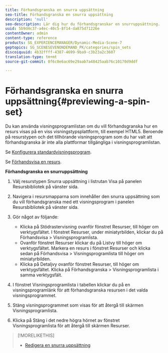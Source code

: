 ```yaml
---
title: Förhandsgranska en snurra uppsättning
seo-title: Förhandsgranska en snurra uppsättning
description: 'null'
seo-description: Lär dig hur du förhandsgranskar en snurruppsättning.
uuid: 5b9d4c37-a4ec-40c5-8f14-da875d71226e
contentOwner: admin
content-type: reference
products: SG_EXPERIENCEMANAGER/Dynamic-Media-Scene-7
geptopics: SG_SCENESEVENONDEMAND_PK/categories/spin_sets
discoiquuid: 4b32ffff-4387-4699-9ba9-c3b23a2c3607
translation-type: tm+mt
source-git-commit: 0f6c8e6ac69e29aab7a48425aab76c10170d9ddf

---
```



# Förhandsgranska en snurra uppsättning{#previewing-a-spin-set}

Du kan använda visningsprogramlistan om du vill förhandsgranska hur en resurs visas på en viss visningstypsplattform, till exempel HTML5. Beroende på resurstypen och det tillhörande visningsprogram som du har valt att förhandsgranska är inte alla plattformar tillgängliga i visningsprogramlistan.

Se [Konfigurera standardvisningsprogram](application-setup.md#configuring_default_viewers).

Se [Förhandsvisa en resurs](previewing-asset.md#previewing_an_asset).

**Förhandsgranska en snurruppsättning**

1. Välj resurstypen Snurra uppsättning i listrutan Visa på panelen Resursbibliotek på vänster sida.
1. Navigera i resursmapparna som innehåller den snurra uppsättning som du vill förhandsgranska med ett visningsprogram i panelen Resursbibliotek på vänster sida.
1. Gör något av följande:

   * Klicka på Stödrastervisning ovanför fönstret Resurser, till höger om verktygsfältet. I fönstret Resurser, under miniatyrbilden, klickar du på Förhandsvisa > Visningsprogramlista.
   * Ovanför fönstret Resurser klickar du på Listvy till höger om verktygsfältet. Markera en resurs i fönstret Resurser och klicka sedan på Förhandsvisa > Visningsprogramlista till höger om miniatyrbilden.
   * Klicka på Detaljvy ovanför fönstret Resurser, till höger om verktygsfältet. Klicka på Förhandsgranska > Visningsprogramlista i samma verktygsfält.

1. I fönstret Visningsprogramlista i tabellen klickar du på en visningsprogramlänk för att förhandsgranska resursen i det valda visningsprogrammet.
1. Stäng visningsprogrammet som visas för att återgå till skärmen Visningsprogramlista.
1. Klicka på Stäng i det nedre högra hörnet av fönstret Visningsprogramlista för att återgå till skärmen Resurser.

>[!MORELIKETHIS]
>
>* [Redigera en snurra uppsättning](creating-spin-set.md#editing-a-spin-set)

